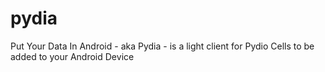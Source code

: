 # pydia
Put Your Data In Android - aka Pydia - is a light client for Pydio Cells to be added to your Android Device
